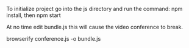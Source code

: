 To initialize project go into the js directory and run the command: npm install, then npm start

At no time edit bundle.js this will cause the video conference to break.

browserify conference.js -o bundle.js
